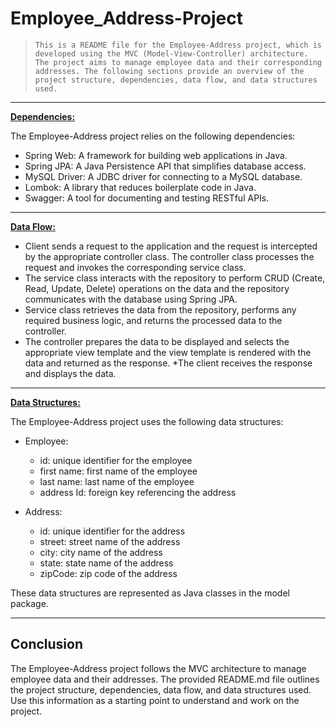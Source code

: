 # Employee_Address-Project
> `This is a README file for the Employee-Address project, which is developed using the MVC (Model-View-Controller) architecture. The project aims to manage employee data and their corresponding addresses. The following sections provide an overview of the project structure, dependencies, data flow, and data structures used.`
---
**<ins>Dependencies: </ins>**

The Employee-Address project relies on the following dependencies:

* Spring Web: A framework for building web applications in Java.
* Spring JPA: A Java Persistence API that simplifies database access.
* MySQL Driver: A JDBC driver for connecting to a MySQL database.
* Lombok: A library that reduces boilerplate code in Java.
* Swagger: A tool for documenting and testing RESTful APIs.
---
**<ins>Data Flow: </ins>**
* Client sends a request to the application and the request is intercepted by the appropriate controller class. The controller class processes the request and invokes the corresponding service class.
* The service class interacts with the repository to perform CRUD (Create, Read, Update, Delete) operations on the data and the repository communicates with the database using Spring JPA.
* Service class retrieves the data from the repository, performs any required business logic, and returns the processed data to the controller.
* The controller prepares the data to be displayed and selects the appropriate view template and the view template is rendered with the data and returned as the response.
*The client receives the response and displays the data.
---
**<ins>Data Structures: </ins>**

The Employee-Address project uses the following data structures:

* Employee:
  * id: unique identifier for the employee
  * first name: first name of the employee
  * last name: last name of the employee
  * address Id: foreign key referencing the address
    
* Address:
  * id: unique identifier for the address
  * street: street name of the address
  * city: city name of the address
  * state: state name of the address
  * zipCode: zip code of the address
    
These data structures are represented as Java classes in the model package.

---

## Conclusion

The Employee-Address project follows the MVC architecture to manage employee data and their addresses. The provided README.md file outlines the project structure, dependencies, data flow, and data structures used. Use this information as a starting point to understand and work on the project.
